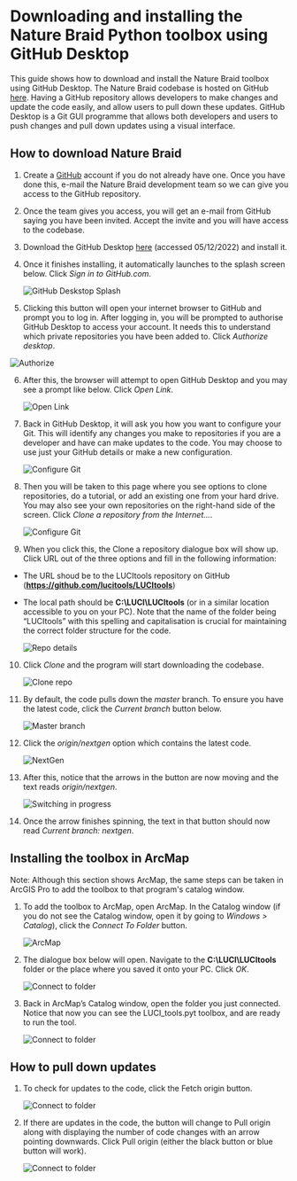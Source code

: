# Downloading and installing the Nature Braid Python toolbox using GitHub Desktop

This guide shows how to download and install the Nature Braid toolbox using GitHub Desktop. The Nature Braid codebase is hosted on GitHub [here](https://github.com/lucitools/LUCItools). Having a GitHub repository allows developers to make changes and update the code easily, and allow users to pull down these updates. GitHub Desktop is a Git GUI programme that allows both developers and users to push changes and pull down updates using a visual interface.

## How to download Nature Braid

1. Create a [GitHub](https://github.com/) account if you do not already have one. Once you have done this, e-mail the Nature Braid development team so we can give you access to the GitHub repository.

2. Once the team gives you access, you will get an e-mail from GitHub saying you have been invited. Accept the invite and you will have access to the codebase.

3. Download the GitHub Desktop [here](https://desktop.github.com/) (accessed 05/12/2022) and install it.

4. Once it finishes installing, it automatically launches to the splash screen below. Click _Sign in to GitHub.com_.

    ![GitHub Deskstop Splash](images/01_GitHubDesktopSplash.png)

5. Clicking this button will open your internet browser to GitHub and prompt you to log in. After logging in, you will be prompted to authorise GitHub Desktop to access your account. It needs this to understand which private repositories you have been added to. Click _Authorize desktop_.

  ![Authorize](images/02_Authorize.png)

6. After this, the browser will attempt to open GitHub Desktop and you may see a prompt like below. Click *Open Link*.

    ![Open Link](images/03_OpenLink.png)

7. Back in GitHub Desktop, it will ask you how you want to configure your Git. This will identify any changes you make to repositories if you are a developer and have can make updates to the code. You may choose to use just your GitHub details or make a new configuration.

    ![Configure Git](images/04_ConfigureGit.png)

8. Then you will be taken to this page where you see options to clone repositories, do a tutorial, or add an existing one from your hard drive. You may also see your own repositories on the right-hand side of the screen. Click *Clone a repository from the Internet...*.

    ![Configure Git](images/05_GetStarted.png)

9. When you click this, the Clone a repository dialogue box will show up. Click URL out of the three options and fill in the following information:

- The URL shoud be to the LUCItools repository on GitHub (**https://github.com/lucitools/LUCItools**)

- The local path should be **C:\LUCI\LUCItools** (or in a similar location accessible to you on your PC). Note that the name of the folder being “LUCItools” with this spelling and capitalisation is crucial for maintaining the correct folder structure for the code.

    ![Repo details](images/07_CloneRepo.png)

10. Click *Clone* and the program will start downloading the codebase.

    ![Clone repo](images/08_CloningInProgress.png)

11.	By default, the code pulls down the *master* branch. To ensure you have the latest code, click the *Current branch* button below.

    ![Master branch](images/09_master.png)

12. Click the *origin/nextgen* option which contains the latest code.

    ![NextGen](images/10_branchSwitch.png)

13.	After this, notice that the arrows in the button are now moving and the text reads *origin/nextgen*.

    ![Switching in progress](images/11_switching.png)

14. Once the arrow finishes spinning, the text in that button should now read *Current branch: nextgen*.

## Installing the toolbox in ArcMap

Note: Although this section shows ArcMap, the same steps can be taken in ArcGIS Pro to add the toolbox to that program's catalog window.

1. To add the toolbox to ArcMap, open ArcMap. In the Catalog window (if you do not see the Catalog window, open it by going to *Windows > Catalog*), click the *Connect To Folder* button.

    ![ArcMap](images/14_ArcMap.png)

2. The dialogue box below will open. Navigate to the **C:\LUCI\LUCItools** folder or the place where you saved it onto your PC. Click *OK*.

    ![Connect to folder](images/15_Connect.png)
    
3. Back in ArcMap’s Catalog window, open the folder you just connected. Notice that now you can see the LUCI_tools.pyt toolbox, and are ready to run the tool.

    ![Connect to folder](images/16_Loaded.png)

## How to pull down updates

1. To check for updates to the code, click the Fetch origin button.

    ![Connect to folder](images/12_fetch.png)

2. If there are updates in the code, the button will change to Pull origin along with displaying the number of code changes with an arrow pointing downwards. Click Pull origin (either the black button or blue button will work).

    ![Connect to folder](images/13_pull.png)
